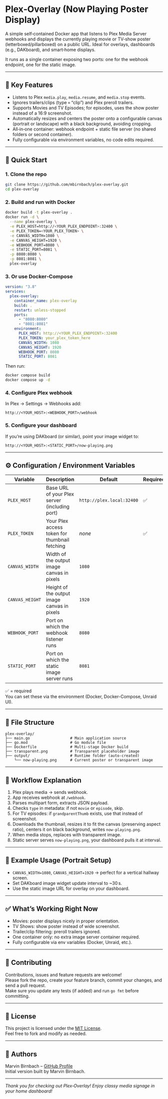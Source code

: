# Plex‑Overlay (Now Playing Poster Display)

A simple self‑contained Docker app that listens to Plex Media Server webhooks and displays the currently playing movie or TV‑show poster (letterboxed/pillarboxed) on a public URL. Ideal for overlays, dashboards (e.g., DAKboard), and smart‑home displays.

It runs as a single container exposing two ports: one for the webhook endpoint, one for the static image.

---

## 🎯 Key Features
- Listens to Plex `media.play`, `media.resume`, and `media.stop` events.
- Ignores trailers/clips (type = “clip”) and Plex preroll trailers.
- Supports Movies and TV Episodes; for episodes, uses the show poster instead of a 16:9 screenshot.
- Automatically resizes and centers the poster onto a configurable canvas (portrait or landscape) with a black background, avoiding cropping.
- All‑in‑one container: webhook endpoint + static file server (no shared folders or second container).
- Fully configurable via environment variables, no code edits required.

---

## 🚀 Quick Start

### 1. Clone the repo
```bash
git clone https://github.com/mbirnbach/plex-overlay.git
cd plex-overlay
```

### 2. Build and run with Docker
```bash
docker build -t plex-overlay .
docker run -d \
  --name plex-overlay \
  -e PLEX_HOST=http://<YOUR_PLEX_ENDPOINT>:32400 \
  -e PLEX_TOKEN=<YOUR_PLEX_TOKEN> \
  -e CANVAS_WIDTH=1080 \
  -e CANVAS_HEIGHT=1920 \
  -e WEBHOOK_PORT=8080 \
  -e STATIC_PORT=8081 \
  -p 8080:8080 \
  -p 8081:8081 \
  plex-overlay
```

### 3. Or use Docker‑Compose
```yaml
version: "3.8"
services:
  plex-overlay:
    container_name: plex-overlay
    build: .
    restart: unless-stopped
    ports:
      - "8080:8080"
      - "8081:8081"
    environment:
      PLEX_HOST: http://<YOUR_PLEX_ENDPOINT>:32400
      PLEX_TOKEN: your_plex_token_here
      CANVAS_WIDTH: 1080
      CANVAS_HEIGHT: 1920
      WEBHOOK_PORT: 8080
      STATIC_PORT: 8081
```

Then run:
```bash
docker compose build
docker compose up -d
```

### 4. Configure Plex webhook
In Plex → Settings → Webhooks add:
```
http://<YOUR_HOST>:<WEBHOOK_PORT>/webhook
```

### 5. Configure your dashboard
If you’re using DAKboard (or similar), point your image widget to:
```
http://<YOUR_HOST>:<STATIC_PORT>/now-playing.png
```

---

## ⚙️ Configuration / Environment Variables

| Variable         | Description                                               | Default                    | Required? |
|------------------|-----------------------------------------------------------|----------------------------|-----------|
| `PLEX_HOST`      | Base URL of your Plex server (including port)             | `http://plex.local:32400` | ✅        |
| `PLEX_TOKEN`     | Your Plex access token for thumbnail fetching             | *none*                    | ✅        |
| `CANVAS_WIDTH`   | Width of the output image canvas in pixels                | `1080`                    |           |
| `CANVAS_HEIGHT`  | Height of the output image canvas in pixels               | `1920`                    |           |
| `WEBHOOK_PORT`   | Port on which the webhook listener runs                   | `8080`                    |           |
| `STATIC_PORT`    | Port on which the static image server runs                | `8081`                    |           |

✅ = required  
You can set these via the environment (Docker, Docker-Compose, Unraid UI).

---

## 📂 File Structure
```
plex-overlay/
├── main.go                  # Main application source
├── go.mod                   # Go module file
├── Dockerfile               # Multi-stage Docker build
├── transparent.png          # Transparent placeholder image
├── output/                  # Runtime folder (auto-created)
    └── now-playing.png      # Current poster or transparent image
```

---

## 🧩 Workflow Explanation
1. Plex plays media → sends webhook.
2. App receives webhook at `/webhook`.
3. Parses multipart form, extracts JSON payload.
4. Checks `type` in metadata: if not `movie` or `episode`, skip.
5. For TV episodes: if `grandparentThumb` exists, use that instead of screenshot.
6. Downloads the thumbnail, resizes it to fit the canvas (preserving aspect ratio), centers it on black background, writes `now-playing.png`.
7. When media stops, replaces with transparent image.
8. Static server serves `now-playing.png`, your dashboard pulls it at interval.

---

## 🧪 Example Usage (Portrait Setup)
- `CANVAS_WIDTH=1080`, `CANVAS_HEIGHT=1920` → perfect for a vertical hallway screen.
- Set DAKboard image widget update interval to ~30 s.
- Use the static image URL for overlay on your dashboard.

---

## ✅ What’s Working Right Now
- Movies: poster displays nicely in proper orientation.
- TV Shows: show poster instead of wide screenshot.
- Trailer/clip filtering: preroll trailers ignored.
- One container only: no extra image server container required.
- Fully configurable via env variables (Docker, Unraid, etc.).

---

## 🤝 Contributing
Contributions, issues and feature requests are welcome!  
Please fork the repo, create your feature branch, commit your changes, and send a pull request.  
Make sure you update any tests (if added) and run `go fmt` before committing.

---

## 📄 License
This project is licensed under the [MIT License](LICENSE).  
Feel free to fork and modify as needed.

---

## 📇 Authors
Marvin Birnbach – [GitHub Profile](https://github.com/mbirnbach)  
Initial version built by Marvin Birnbach.

---

*Thank you for checking out Plex‑Overlay! Enjoy classy media signage in your home dashboard!*
